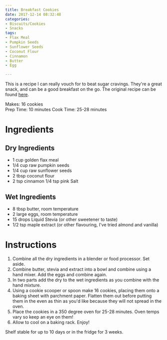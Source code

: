 ```yaml
---
title: Breakfast Cookies
date: 2017-12-14 08:32:48
categories:
- Biscuits/Cookies
- Snacks
tags:
- Flax Meal
- Pumpkin Seeds
- Sunflower Seeds
- Coconut Flour
- Cinnamon
- Butter
- Egg

---
```


This is a recipe I can really vouch for to beat sugar cravings. They're a great snack, and can be a good breakfast on the go. The original recipe can be found [here](https://www.ketoconnect.net/recipe/gluten-free-sugar-free-cookies/). 

<!--more-->



Makes: 16 cookies    
Prep Time: 10 minutes
Cook Time: 25-28 minutes


# Ingredients
## Dry Ingredients
- 1 cup golden flax meal 
- 1/4 cup raw pumpkin seeds 
- 1/4  cup raw sunflower seeds
- 2 tbsp coconut flour
- 2  tsp cinnamon 
1/4 tsp pink Salt 

## Wet Ingredients
- 8 tbsp butter, room temperature
- 2 large  eggs, room temperature
- 15 drops Liquid Stevia (or other sweetener to taste)
- 1/2 tsp maple extract (or other flavouring, I've tried almond and vanilla) 

# Instructions
1. Combine all the dry ingredients in a blender or food processor. Set aside.
2. Combine butter, stevia and extract into a bowl and combine using a hand mixer. Add the eggs and combine again.
3. In two parts add the dry to the wet ingredients as you combine with the hand mixture.
4. Using a cookie scooper or spoon make 16 cookies, placing them onto a baking sheet with parchment paper. Flatten them out before putting them in the even as thin as you'd like because they will not spread in the oven.
5. Place the cookies in a 350 degree oven for 25-28 minutes. Oven temps vary so keep an eye on them!
6. Allow to cool on a baking rack. Enjoy!

Shelf stable for up to 10 days or in the fridge for 3 weeks.